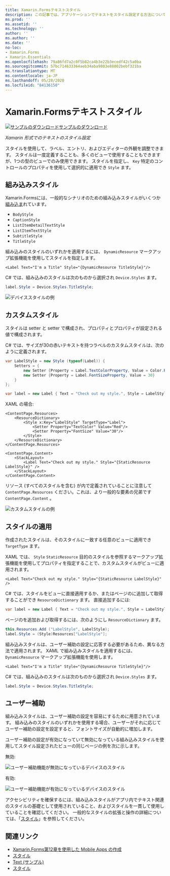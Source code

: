 ```yaml
---
title: Xamarin.Formsテキストスタイル
description: この記事では、アプリケーションでテキストをスタイル設定する方法について説明し Xamarin.Forms ます。 スタイルは一度定義することも、多くのビューで使用することもできますが、1つの型のビューでのみ使用できます。
ms.prod: ''
ms.assetid: ''
ms.technology: ''
author: ''
ms.author: ''
ms.date: ''
no-loc:
- Xamarin.Forms
- Xamarin.Essentials
ms.openlocfilehash: 79a86fd7a2c0f5b82ca4b3e22b3ecedf42c5a0ba
ms.sourcegitcommit: 57bc714633364aeb34aba9803e88802bebf321ba
ms.translationtype: MT
ms.contentlocale: ja-JP
ms.lasthandoff: 05/28/2020
ms.locfileid: "84136150"
---
```

# <a name="xamarinforms-text-styles"></a>Xamarin.Formsテキストスタイル

[![サンプルのダウンロード](~/media/shared/download.png)サンプルのダウンロード](https://docs.microsoft.com/samples/xamarin/xamarin-forms-samples/userinterface-text)

_Xamarin 形式でのテキストのスタイル設定_

スタイルを使用して、ラベル、エントリ、およびエディターの外観を調整できます。 スタイルは一度定義することも、多くのビューで使用することもできますが、1つの型のビューでのみ使用できます。
スタイルを指定し、 `Key` 特定のコントロールのプロパティを使用して選択的に適用でき `Style` ます。

<a name="Built-In_Styles" />

## <a name="built-in-styles"></a>組み込みスタイル

Xamarin.Formsには、一般的なシナリオのための組み込みスタイルがいくつか[組み込ま](xref:Xamarin.Forms.Device.Styles)れています。

- `BodyStyle`
- `CaptionStyle`
- `ListItemDetailTextStyle`
- `ListItemTextStyle`
- `SubtitleStyle`
- `TitleStyle`

組み込みのスタイルのいずれかを適用するには、 `DynamicResource` マークアップ拡張機能を使用してスタイルを指定します。

```xaml
<Label Text="I'm a Title" Style="{DynamicResource TitleStyle}"/>
```

C# では、組み込みのスタイルは次のものから選択され `Device.Styles` ます。

```csharp
label.Style = Device.Styles.TitleStyle;
```

![デバイススタイルの例](styles-images/builtinstyles.png)

<a name="Custom_Styles" />

## <a name="custom-styles"></a>カスタムスタイル

スタイルは setter と setter で構成され、プロパティとプロパティが設定される値で構成されます。

C# では、サイズが30の赤いテキストを持つラベルのカスタムスタイルは、次のように定義されます。

```csharp
var LabelStyle = new Style (typeof(Label)) {
    Setters = {
        new Setter {Property = Label.TextColorProperty, Value = Color.Red},
        new Setter {Property = Label.FontSizeProperty, Value = 30}
    }
};

var label = new Label { Text = "Check out my style.", Style = LabelStyle };
```

XAML の場合:

```xaml
<ContentPage.Resources>
    <ResourceDictionary>
        <Style x:Key="LabelStyle" TargetType="Label">
            <Setter Property="TextColor" Value="Red"/>
            <Setter Property="FontSize" Value="30"/>
        </Style>
    </ResourceDictionary>
</ContentPage.Resources>

<ContentPage.Content>
    <StackLayout>
        <Label Text="Check out my style." Style="{StaticResource LabelStyle}" />
    </StackLayout>
</ContentPage.Content>
```

リソース (すべてのスタイルを含む) が内で定義されていることに注意して `ContentPage.Resources` ください。これは、より一般的な要素の兄弟です `ContentPage.Content` 。

![カスタムスタイルの例](styles-images/customstyle.png)

<a name="Applying_Styles" />

## <a name="applying-styles"></a>スタイルの適用

作成されたスタイルは、そのスタイルに一致する任意のビューに適用でき `TargetType` ます。

XAML では、 `Style` `StaticResource` 目的のスタイルを参照するマークアップ拡張機能を使用してプロパティを指定することで、カスタムスタイルがビューに適用されます。

```xaml
<Label Text="Check out my style." Style="{StaticResource LabelStyle}" />
```

C# では、スタイルをビューに直接適用するか、またはページのに追加して取得することができ `ResourceDictionary` ます。 直接追加するには:

```csharp
var label = new Label { Text = "Check out my style.", Style = LabelStyle };
```

ページのを追加および取得するには、次のようにし `ResourceDictionary` ます。

```csharp
this.Resources.Add ("LabelStyle", LabelStyle);
label.Style = (Style)Resources["LabelStyle"];
```

組み込みスタイルは、ユーザー補助の設定に応答する必要があるため、異なる方法で適用されます。 XAML で組み込みスタイルを適用するには、 `DynamicResource` マークアップ拡張機能を使用します。

```xaml
<Label Text="I'm a Title" Style="{DynamicResource TitleStyle}"/>
```

C# では、組み込みのスタイルは次のものから選択され `Device.Styles` ます。

```csharp
label.Style = Device.Styles.TitleStyle;
```

## <a name="accessibility"></a>ユーザー補助

組み込みスタイルは、ユーザー補助の設定を容易にするために用意されています。 組み込みのスタイルのいずれかを使用する場合、ユーザーがそれに応じてユーザー補助の設定を設定すると、フォントサイズが自動的に増加します。

ユーザー補助の設定が有効になっていて無効になっている組み込みスタイルを使用してスタイル設定されたビューの同じページの例を次に示します。

無効:

![ユーザー補助機能が無効になっているデバイスのスタイル](styles-images/pre-access.png)

有効:

![ユーザー補助機能が有効になっているデバイスのスタイル](styles-images/post-access.png)

アクセシビリティを確保するには、組み込みスタイルがアプリ内でテキスト関連のスタイルの基礎として使用されていること、およびスタイルを一貫して使用していることを確認してください。 一般的なスタイルの拡張と操作の詳細については、「[スタイル](~/xamarin-forms/user-interface/styles/index.md)」を参照してください。

## <a name="related-links"></a>関連リンク

- [Xamarin.Forms第12章を使用した Mobile Apps の作成](https://developer.xamarin.com/r/xamarin-forms/book/chapter12.pdf)
- [スタイル](~/xamarin-forms/user-interface/styles/index.md)
- [Text (サンプル)](https://docs.microsoft.com/samples/xamarin/xamarin-forms-samples/userinterface-text)
- [スタイル](xref:Xamarin.Forms.Style)
